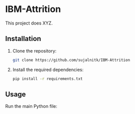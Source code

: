 # IBM-Attrition


This project does XYZ.

## Installation

1. Clone the repository:

    ```bash
    git clone https://github.com/sujalnitk/IBM-Attrition
    ```

2. Install the required dependencies:

    ```bash
    pip install -r requirements.txt
    ```

## Usage

Run the main Python file:

```bash

    
